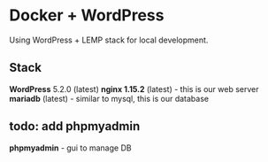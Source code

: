 # Docker + WordPress

Using WordPress + LEMP stack for local development.

## Stack

**WordPress** 5.2.0 (latest)
**nginx 1.15.2** (latest) - this is our web server
**mariadb** (latest) - similar to mysql, this is our database

## todo: add phpmyadmin

**phpmyadmin** - gui to manage DB

